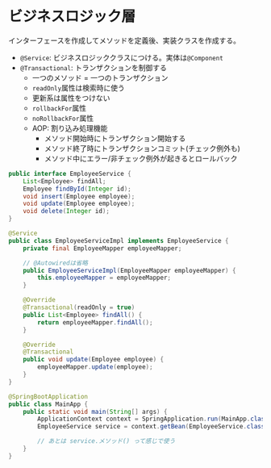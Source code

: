 # ビジネスロジック層

インターフェースを作成してメソッドを定義後、実装クラスを作成する。
- `@Service`: ビジネスロジッククラスにつける。実体は`@Component`
- `@Transactional`: トランザクションを制御する
    - 一つのメソッド = 一つのトランザクション
    - `readOnly`属性は検索時に使う
    - 更新系は属性をつけない
    - `rollbackFor`属性
    - `noRollbackFor`属性
    - AOP: 割り込み処理機能
        - メソッド開始時にトランザクション開始する
        - メソッド終了時にトランザクションコミット(チェック例外も)
        - メソッド中にエラー/非チェック例外が起きるとロールバック
```java
public interface EmployeeService {
    List<Employee> findAll;
    Employee findById(Integer id);
    void insert(Employee employee);
    void update(Employee employee);
    void delete(Integer id);
}

@Service
public class EmployeeServiceImpl implements EmployeeService {
    private final EmployeeMapper employeeMapper;

    // @Autowiredは省略
    public EmployeeServiceImpl(EmployeeMapper employeeMapper) {
        this.employeeMapper = employeeMapper;
    }

    @Override
    @Transactional(readOnly = true)
    public List<Employee> findAll() {
        return employeeMapper.findAll();
    }

    @Override
    @Transactional
    public void update(Employee employee) {
        employeeMapper.update(employee);
    }
}

@SpringBootApplication
public class MainApp {
    public static void main(String[] args) {
        ApplicationContext context = SpringApplication.run(MainApp.class, args);
        EmployeeService service = context.getBean(EmployeeService.class);

        // あとは service.メソッド() って感じで使う
    }
}
```
